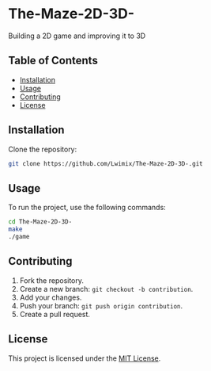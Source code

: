 # The-Maze-2D-3D-
Building a 2D game and improving it to 3D

## Table of Contents
- [Installation](#installation)
- [Usage](#usage)
- [Contributing](#contributing)
- [License](#license)

## Installation
Clone the repository:
```bash
git clone https://github.com/Lwimix/The-Maze-2D-3D-.git
```

## Usage
To run the project, use the following commands:
```bash
cd The-Maze-2D-3D-
make
./game
```
## Contributing
1. Fork the repository.
2. Create a new branch: `git checkout -b contribution`.
3. Add your changes.
4. Push your branch: `git push origin contribution`.
5. Create a pull request.

## License
This project is licensed under the [MIT License](LICENSE).
